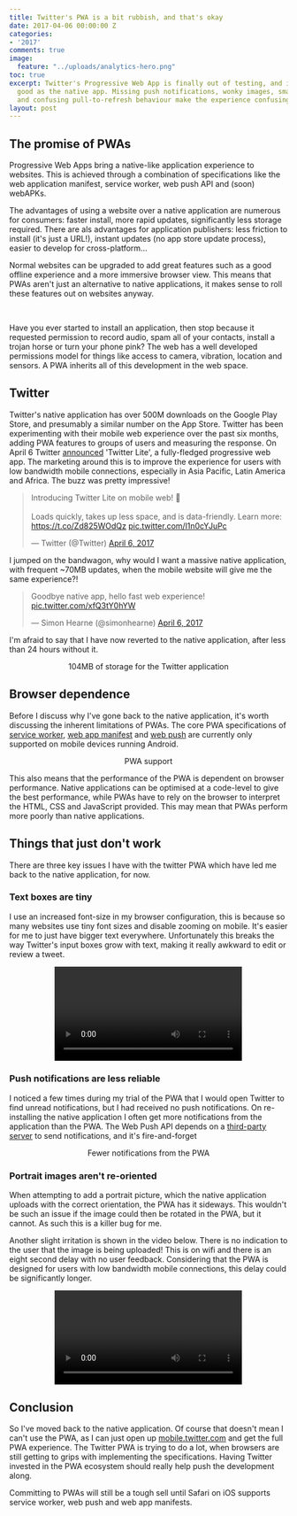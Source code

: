 ```yaml
---
title: Twitter's PWA is a bit rubbish, and that's okay
date: 2017-04-06 00:00:00 Z
categories:
- '2017'
comments: true
image:
  feature: "../uploads/analytics-hero.png"
toc: true
excerpt: Twitter's Progressive Web App is finally out of testing, and it's not as
  good as the native app. Missing push notifications, wonky images, small text boxes
  and confusing pull-to-refresh behaviour make the experience confusing.
layout: post
---
```


## The promise of PWAs

Progressive Web Apps bring a native-like application experience to websites. This is achieved through a combination of specifications like the web application manifest, service worker, web push API and (soon) webAPKs.

The advantages of using a website over a native application are numerous for consumers: faster install, more rapid updates, significantly less storage required. There are als advantages for application publishers: less friction to install (it's just a URL!), instant updates (no app store update process), easier to develop for cross-platform...

Normal websites can be upgraded to add great features such as a good offline experience and a more immersive browser view. This means that PWAs aren't just an alternative to native applications, it makes sense to roll these features out on websites anyway.

<br>

Have you ever started to install an application, then stop because it requested permission to record audio, spam all of your contacts, install a trojan horse or turn your phone pink? The web has a well developed permissions model for things like access to camera, vibration, location and sensors. A PWA inherits all of this development in the web space.

## Twitter

Twitter's native application has over 500M downloads on the Google Play Store, and presumably a similar number on the App Store. Twitter has been experimenting with their mobile web experience over the past six months, adding PWA features to groups of users and measuring the response. On April 6 Twitter [announced](https://blog.twitter.com/2017/introducing-twitter-lite) 'Twitter Lite', a fully-fledged progressive web app. The marketing around this is to improve the experience for users with low bandwidth mobile connections, especially in Asia Pacific, Latin America and Africa.
The buzz was pretty impressive!
<blockquote class="twitter-tweet" data-lang="en"><p lang="en" dir="ltr">Introducing Twitter Lite on mobile web! 📱<br><br>Loads quickly, takes up less space, and is data-friendly. Learn more: <a href="https://t.co/Zd825WOdQz">https://t.co/Zd825WOdQz</a> <a href="https://t.co/l1n0cYJuPc">pic.twitter.com/l1n0cYJuPc</a></p>&mdash; Twitter (@Twitter) <a href="https://twitter.com/Twitter/status/849866660882206721">April 6, 2017</a></blockquote>
<script async src="//platform.twitter.com/widgets.js" charset="utf-8"></script>

I jumped on the bandwagon, why would I want a massive native application, with frequent ~70MB updates, when the mobile website will give me the same experience?!

<blockquote class="twitter-tweet" data-lang="en"><p lang="en" dir="ltr">Goodbye native app, hello fast web experience! <a href="https://t.co/xfQ3tY0hYW">pic.twitter.com/xfQ3tY0hYW</a></p>&mdash; Simon Hearne (@simonhearne) <a href="https://twitter.com/simonhearne/status/849970819258343424">April 6, 2017</a></blockquote>
<script async src="//platform.twitter.com/widgets.js" charset="utf-8"></script>

I'm afraid to say that I have now reverted to the native application, after less than 24 hours without it.

<figure align="center">
<img style="max-width:50%;" class="resp" data-width="50" data-src="https://webperf.ninja/uploads/twitter-app-size.png"/>
<figcaption>104MB of storage for the Twitter application</figcaption>
</figure>

## Browser dependence

Before I discuss why I've gone back to the native application, it's worth discussing the inherent limitations of PWAs. The core PWA specifications of [service worker](http://caniuse.com/#feat=serviceworkers), [web app manifest](http://caniuse.com/#feat=web-app-manifest) and [web push](http://caniuse.com/#feat=push-api) are currently only supported on mobile devices running Android.

<figure align="center">
<img style="max-width:100%;" class="resp" data-width="100" data-src="https://webperf.ninja/uploads/caniuse-pwas.png"/>
<figcaption>PWA support</figcaption>
</figure>

This also means that the performance of the PWA is dependent on browser performance. Native applications can be optimised at a code-level to give the best performance, while PWAs have to rely on the browser to interpret the HTML, CSS and JavaScript provided. This may mean that PWAs perform more poorly than native applications.

## Things that just don't work

There are three key issues I have with the twitter PWA which have led me back to the native application, for now.

### Text boxes are tiny

I use an increased font-size in my browser configuration, this is because so many websites use tiny font sizes and disable zooming on mobile. It's easier for me to just have bigger text everywhere. Unfortunately this breaks the way Twitter's input boxes grow with text, making it really awkward to edit or review a tweet.

<figure align="center">
<video autoplay="true" loop="true" style="width:80%; max-width:480px;">
  <source src="/uploads/text.webm" type="video/webm">
  <source src="/uploads/text.mp4" type="video/mp4">
  <figcaption>Text boxes are too small and do not overflow correctly</figcaption>
</video>
</figure>

### Push notifications are less reliable

I noticed a few times during my trial of the PWA that I would open Twitter to find unread notifications, but I had received no push notifications. On re-installing the native application I often get more notifications from the application than the PWA. The Web Push API depends on a [third-party server](https://developers.google.com/web/fundamentals/engage-and-retain/push-notifications/sending-messages) to send notifications, and it's fire-and-forget

<figure align="center">
<img style="max-width:60%;" class="resp" data-width="60" data-src="https://webperf.ninja/uploads/twitter-pwa-notifications.png"/>
<figcaption>Fewer notifications from the PWA</figcaption>
</figure>

### Portrait images aren't re-oriented

When attempting to add a portrait picture, which the native application uploads with the correct orientation, the PWA has it sideways. This wouldn't be such an issue if the image could then be rotated in the PWA, but it cannot. As such this is a killer bug for me.

Another slight irritation is shown in the video below. There is no indication to the user that the image is being uploaded! This is on wifi and there is an eight second delay with no user feedback. Considering that the PWA is designed for users with low bandwidth mobile connections, this delay could be significantly longer.

<figure align="center">
<video autoplay="true" loop="true" style="width:80%; max-width:480px;">
  <source src="/uploads/image.webm" type="video/webm">
  <source src="/uploads/image.mp4" type="video/mp4">
  <figcaption>Images aren't correctly rotated, and there's no way to fix it</figcaption>
</video>
</figure>

## Conclusion

So I've moved back to the native application. Of course that doesn't mean I can't use the PWA, as I can just open up [mobile.twitter.com](https://mobile.twitter.com/) and get the full PWA experience. The Twitter PWA is trying to do a lot, when browsers are still getting to grips with implementing the specifications. Having Twitter invested in the PWA ecosystem should really help push the development along.

Committing to PWAs will still be a tough sell until Safari on iOS supports service worker, web push and web app manifests.